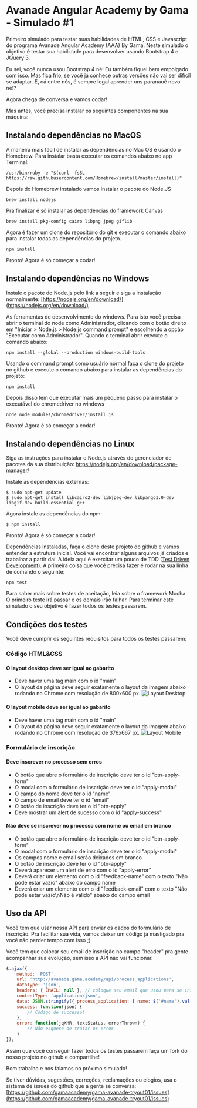 # Avanade Angular Academy by Gama - Simulado #1

Primeiro simulado para testar suas habilidades de HTML, CSS e Javascript do programa Avanade Angular Academy (AAA) By Gama. Neste simulado o objetivo é testar sua habilidade para desenvolver usando Bootstrap 4 e JQuery 3. 

Eu sei, você nunca usou Bootstrap 4 né! Eu também fiquei bem empolgado com isso. Mas fica frio, se você já conhece outras versões não vai ser difícil se adaptar. E, cá entre nós, é sempre legal aprender uns paranauê novo né!?

Agora chega de conversa e vamos codar!

Mas antes, você precisa instalar os seguintes componentes na sua máquina:


## Instalando dependências no MacOS

A maneira mais fácil de instalar as dependências no Mac OS é usando o Homebrew. Para instalar basta executar os comandos abaixo no app Terminal:

```
/usr/bin/ruby -e "$(curl -fsSL https://raw.githubusercontent.com/Homebrew/install/master/install)"
```

Depois do Homebrew instalado vamos instalar o pacote do Node.JS

```
brew install nodejs
```

Pra finalizar é só instalar as dependências do framework Canvas

```
brew install pkg-config cairo libpng jpeg giflib
```

Agora é fazer um clone do repositório do git e executar o comando abaixo para instalar todas as dependências do projeto.

```
npm install
```

Pronto! Agora é só começar a codar!


## Instalando dependências no Windows

Instale o pacote do Node.js pelo link a seguir e siga a instalação normalmente: [https://nodejs.org/en/download/](https://nodejs.org/en/download/)

As ferramentas de desenvolvimento do windows. Para isto você precisa abrir o terminal do node como Administrador, clicando com o botão direito em "Iniciar \> Node.js \> Node.js command prompt" e escolhendo a opção "Executar como Administrador". Quando o terminal abrir execute o comando abaixo:

```
npm install --global --production windows-build-tools
```

Usando o command prompt como usuário normal faça o clone do projeto no github e execute o comando abaixo para instalar as dependências do projeto:

```
npm install
```

Depois disso tem que executar mais um pequeno passo para instalar o executável do chromedriver no windows

```
node node_modules/chromedriver/install.js
```

Pronto! Agora é só começar a codar!


## Instalando dependências no Linux

Siga as instruções para instalar o Node.js através do gerenciador de pacotes da sua distribuição: https://nodejs.org/en/download/package-manager/

Instale as dependências externas:

```
$ sudo apt-get update 
$ sudo apt-get install libcairo2-dev libjpeg-dev libpango1.0-dev libgif-dev build-essential g++
```

Agora instale as dependências do npm:

`$ npm install`

Pronto! Agora é só começar a codar!


Dependências instaladas, faça o clone deste projeto do github e vamos entender a estrutura inicial. Você vai encontrar alguns arquivos já criados e trabalhar a partir daí. A ideia aqui é exercitar um pouco de TDD ([Test Driven Development](https://pt.wikipedia.org/wiki/Test_Driven_Development)). A primeira coisa que você precisa fazer é rodar na sua linha de comando o seguinte:

```
npm test
```

Para saber mais sobre testes de aceitação, leia sobre o framework Mocha. O primeiro teste irá passar e os demais irão falhar. Para terminar este simulado o seu objetivo é fazer todos os testes passarem.


## Condições dos testes

Você deve cumprir os seguintes requisitos para todos os testes passarem:


### Código HTML&CSS

#### O layout desktop deve ser igual ao gabarito

* Deve haver uma tag main com o id "main"
* O layout da página deve seguir exatamente o layout da imagem abaixo rodando no Chrome com resolução de 800x600 px.
![Layout Desktop](https://raw.githubusercontent.com/gamaacademy/gama-avanade-tryout01/master/test/darwin-assertion-desktop.png)

#### O layout mobile deve ser igual ao gabarito

* Deve haver uma tag main com o id "main"
* O layout da página deve seguir exatamente o layout da imagem abaixo rodando no Chrome com resolução de 376x667 px.
![Layout Mobile](https://raw.githubusercontent.com/gamaacademy/gama-avanade-tryout01/master/test/darwin-assertion-mobile.png)


### Formulário de inscrição

#### Deve inscrever no processo sem erros

* O botão que abre o formulário de inscrição deve ter o id "btn-apply-form"
* O modal com o formulário de inscrição deve ter o id "apply-modal"
* O campo do nome deve ter o id "name"
* O campo de email deve ter o id "email"
* O botão de inscrição deve ter o id "btn-apply"
* Deve mostrar um alert de sucesso com o id "apply-success"

#### Não deve se inscrever no processo com nome ou email em branco

* O botão que abre o formulário de inscrição deve ter o id "btn-apply-form"
* O modal com o formulário de inscrição deve ter o id "apply-modal"
* Os campos nome e email serão deixados em branco
* O botão de inscrição deve ter o id "btn-apply"
* Deverá aparecer um alert de erro com o id "apply-error"
* Deverá criar um elemento com o id "feedback-name" com o texto "Não pode estar vazio" abaixo do campo name
* Deverá criar um elemento com o id "feedback-email" com o texto "Não pode estar vazio\nNão é válido" abaixo do campo email

## Uso da API

Você tem que usar nossa API para enviar os dados do formulário de inscrição. Pra facilitar sua vida, vamos deixar um código já mastigado pra você não perder tempo com isso ;)

Você tem que colocar seu email de inscrição no campo "header" pra gente acompanhar sua evolução, sem isso a API não vai funcionar.

```javascript
$.ajax({
	method: 'POST',
	url: 'http://avanade.gama.academy/api/process_applications',
	dataType: 'json',
	headers: { EMAIL: null }, // coloque seu email que usou para se inscrever aqui!
	contentType: 'application/json',
	data: JSON.stringify({ process_application: { name: $('#name').val(), email: $('#email').val() } }),
	success: function(json) { 
		// Código de successo!
	},
	error: function(jqXHR, textStatus, errorThrown) {
		// Não esquece de tratar os erros
	}
});
```


Assim que você conseguir fazer todos os testes passarem faça um fork do nosso projeto no github e compartilhe!

Bom trabalho e nos falamos no próximo simulado!

Se tiver dúvidas, sugestões, correções, reclamações ou elogios, usa o sistema de issues do github que a gente se conversa: [https://github.com/gamaacademy/gama-avanade-tryout01/issues](https://github.com/gamaacademy/gama-avanade-tryout01/issues)
